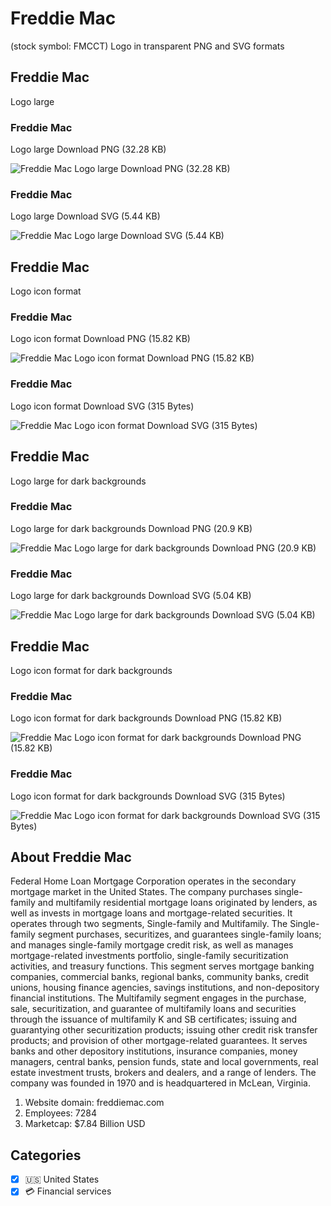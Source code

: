 # Freddie Mac
 (stock symbol: FMCCT) Logo in transparent PNG and SVG formats

## Freddie Mac
 Logo large

### Freddie Mac
 Logo large Download PNG (32.28 KB)

![Freddie Mac
 Logo large Download PNG (32.28 KB)](/img/orig/FMCCT_BIG-647d1494.png)

### Freddie Mac
 Logo large Download SVG (5.44 KB)

![Freddie Mac
 Logo large Download SVG (5.44 KB)](/img/orig/FMCCT_BIG-20292af5.svg)

## Freddie Mac
 Logo icon format

### Freddie Mac
 Logo icon format Download PNG (15.82 KB)

![Freddie Mac
 Logo icon format Download PNG (15.82 KB)](/img/orig/FMCCT-b10123cb.png)

### Freddie Mac
 Logo icon format Download SVG (315 Bytes)

![Freddie Mac
 Logo icon format Download SVG (315 Bytes)](/img/orig/FMCCT-13b7a7b0.svg)

## Freddie Mac
 Logo large for dark backgrounds

### Freddie Mac
 Logo large for dark backgrounds Download PNG (20.9 KB)

![Freddie Mac
 Logo large for dark backgrounds Download PNG (20.9 KB)](/img/orig/FMCCT_BIG.D-b9d52119.png)

### Freddie Mac
 Logo large for dark backgrounds Download SVG (5.04 KB)

![Freddie Mac
 Logo large for dark backgrounds Download SVG (5.04 KB)](/img/orig/FMCCT_BIG.D-3051fa72.svg)

## Freddie Mac
 Logo icon format for dark backgrounds

### Freddie Mac
 Logo icon format for dark backgrounds Download PNG (15.82 KB)

![Freddie Mac
 Logo icon format for dark backgrounds Download PNG (15.82 KB)](/img/orig/FMCCT.D-762664c5.png)

### Freddie Mac
 Logo icon format for dark backgrounds Download SVG (315 Bytes)

![Freddie Mac
 Logo icon format for dark backgrounds Download SVG (315 Bytes)](/img/orig/FMCCT.D-6d67d3e5.svg)

## About Freddie Mac


Federal Home Loan Mortgage Corporation operates in the secondary mortgage market in the United States. The company purchases single-family and multifamily residential mortgage loans originated by lenders, as well as invests in mortgage loans and mortgage-related securities. It operates through two segments, Single-family and Multifamily. The Single-family segment purchases, securitizes, and guarantees single-family loans; and manages single-family mortgage credit risk, as well as manages mortgage-related investments portfolio, single-family securitization activities, and treasury functions. This segment serves mortgage banking companies, commercial banks, regional banks, community banks, credit unions, housing finance agencies, savings institutions, and non-depository financial institutions. The Multifamily segment engages in the purchase, sale, securitization, and guarantee of multifamily loans and securities through the issuance of multifamily K and SB certificates; issuing and guarantying other securitization products; issuing other credit risk transfer products; and provision of other mortgage-related guarantees. It serves banks and other depository institutions, insurance companies, money managers, central banks, pension funds, state and local governments, real estate investment trusts, brokers and dealers, and a range of lenders. The company was founded in 1970 and is headquartered in McLean, Virginia.

1. Website domain: freddiemac.com
2. Employees: 7284
3. Marketcap: $7.84 Billion USD


## Categories
- [x] 🇺🇸 United States
- [x] 💳 Financial services
